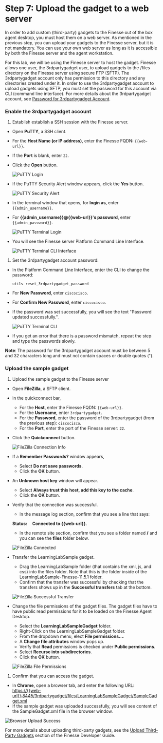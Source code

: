 # Step 7: Upload the gadget to a web server

In order to add custom (third-party) gadgets to the Finesse out of the box agent desktop, you must host them on a web server. As mentioned in the previous step, you can upload your gadgets to the Finesse server, but it is not mandatory. You can use your own web server as long as it is accessible by both the Finesse server and the agent workstation.

For this lab, we will be using the Finesse server to host the gadget. Finesse allows one user, the 3rdpartygadget user, to upload gadgets to the /files directory on the Finesse server using secure FTP (SFTP). The 3rdpartygadget account only has permission to this directory and any directories created under it. In order to use the 3rdpartygadget account to upload gadgets using SFTP, you must set the password for this account via CLI (command line interface). For more details about the 3rdpartygadget account, see <a href="https://developer.cisco.com/docs/finesse/#enable-or-reset-3rdpartygadget-account" target="_blank">Password for 3rdpartygadget Account</a>.

### Enable the 3rdpartygadget account

1. Establish establish a SSH session with the Finesse server.
 * Open **PuTTY**, a SSH client.
 * For the **Host Name (or IP address)**, enter the Finesse FQDN: ``{{web-url}}``.
 * If the **Port** is blank, enter ``22``.
 * Click the **Open** button.

     ![PuTTY Login](/posts/files/finesse-user-javascript-apis/assets/images/putty-login.jpg)
 * If the PuTTY Security Alert window appears, click the **Yes** button.

     ![PuTTY Security Alert](/posts/files/finesse-user-javascript-apis/assets/images/putty-security-alert.jpg)
 * In the terminal window that opens, for **login as**, enter ``{{admin_username}}``.
 * For **{{admin_username}}@{{web-url}}'s password**, enter ``{{admin_password}}``.

     ![PuTTY Terminal Login](/posts/files/finesse-user-javascript-apis/assets/images/putty-terminal-login.jpg)
 * You will see the Finesse server Platform Command Line Interface.

     ![PuTTY Terminal CLI Interface](/posts/files/finesse-user-javascript-apis/assets/images/putty-terminal-cli-interface.jpg)

1. Set the 3rdpartygadget account password.
 * In the Platform Command Line Interface, enter the CLI to change the password:

     ``utils reset_3rdpartygadget_password``
 * For **New Password**, enter ``ciscocisco``.
 * For **Confirm New Password**, enter ``ciscocisco``.
 * If the password was set successfully, you will see the text "Password updated successfully.".

     ![PuTTY Terminal CLI](/posts/files/finesse-user-javascript-apis/assets/images/putty-terminal-cli.jpg)
 * If you get an error that there is a password mismatch, repeat the step and type the passwords slowly.

**Note**: The password for the 3rdpartygadget account must be between 5 and 32 characters long and must not contain spaces or double quotes (").

### Upload the sample gadget

1. Upload the sample gadget to the Finesse server
 * Open **FileZilla**, a SFTP client.
 * In the quickconnect bar,
     * For the **Host**, enter the Finesse FQDN: ``{{web-url}}``.
     * For the **Username**, enter ``3rdpartygadget``.
     * For the **Password**, enter the password of the 3rdpartygadget (from the previous step): ``ciscocisco``.
     * For the **Port**, enter the port of the Finesse server: ``22``.
 * Click the **Quickconnect** button.

     ![FileZilla Connection Info](/posts/files/finesse-user-javascript-apis/assets/images/filezilla-connect.jpg)

 * If a **Remember Passwords?** window appears,
     * Select **Do not save passwords**.
     * Click the **OK** button.
 * An **Unknown host key** window will appear.
     * Select **Always trust this host, add this key to the cache**.
     * Click the **OK** button.
 * Verify that the connection was successful.
     * In the message log section, confirm that you see a line that says:

      **Status:&nbsp;&nbsp;&nbsp;&nbsp;&nbsp;Connected to {{web-url}}**.
     * In the remote site section, confirm that you see a folder named **/** and you can see the **files** folder below.

     ![FileZilla Connected](/posts/files/finesse-user-javascript-apis/assets/images/filezilla-connected.jpg)
 * Transfer the LearningLabSample gadget.
     * Drag the LearningLabSample folder (that contains the xml, js, and css) into the files folder. Note that this is the folder inside of the LearningLabSample-Finesse-11.5.1 folder.
     * Confirm that the transfer was successful by checking that the transfers shows up in the **Successful transfers** tab at the bottom.

     ![FileZilla Successful Transfer](/posts/files/finesse-user-javascript-apis/assets/images/filezilla-success-transfer-learning-lab-sample-gadget.jpg)
 * Change the file permissions of the gadget files. The gadget files have to have public read permissions for it to be loaded on the Finesse Agent Desktop.
     * Select the **LearningLabSampleGadget** folder.
     * Right-Click on the LearningLabSampleGadget folder.
     * From the dropdown menu, elect **File permissions...**.
     * A **Change file attributes** window pops up.
     * Verify that **Read** permissions is checked under **Public permissions**.
     * Select **Recurse into subdirectories**.
     * Click the **OK** button.

     ![FileZilla File Permissions](/posts/files/finesse-user-javascript-apis/assets/images/filezilla-file-permissions.jpg)

1. Confirm that you can access the gadget.
 * In **Chrome**, open a browser tab, and enter the following URL: <a href="https://{{web-url}}:8445/3rdpartygadget/files/LearningLabSampleGadget/SampleGadget.xml" target="_blank">https://{{web-url}}:8445/3rdpartygadget/files/LearningLabSampleGadget/SampleGadget.xml</a>
 * If the sample gadget was uploaded successfully, you will see content of the SampleGadget.xml file in the browser window.

  ![Browser Upload Success](/posts/files/finesse-user-javascript-apis/assets/images/sample-gadget-uploaded-learning-lab-sample-gadget.jpg)

For more details about uploading third-party gadgets, see the <a href="https://developer.cisco.com/docs/finesse/#upload-third-party-gadgets" target="_blank">Upload Third-Party Gadgets</a> section of the Finesse Developer Guide.

